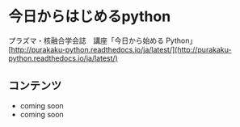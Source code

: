 # 今日からはじめるpython

プラズマ・核融合学会誌　講座「今日から始める Python」  
[http://purakaku-python.readthedocs.io/ja/latest/](http://purakaku-python.readthedocs.io/ja/latest/)

## コンテンツ
+ coming soon
+ coming soon
